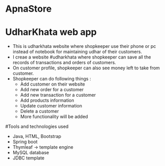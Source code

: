 # ApnaStore
# UdharKhata web app
 - This is udharkhata website where shopkeeper use their phone or pc instead of notebook for maintaining udhar of their customers.
 - I creae a website #udharkhata where shopkeeper can save all the records of transactions and orders of customers. 
 - On customer profile, shopkeeper can also see money left to take from customer.
 - Shopkeeper can do following things : 
    - Add customer on their website
    - Add new order for a customer
    - Add new transaction for a customer
    - Add products information 
    - Update customer information
    - Delete a customer
    - More functionality will be added

#Tools and technologies used 
 - Java, HTML, Bootstrap
 - Spring boot 
 - Thymleaf -> template engine
 - MySQL database
 - JDBC template
